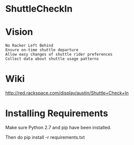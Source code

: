 ShuttleCheckIn
==============

Vision
======

    No Racker Left Behind
    Ensure on-time shuttle departure
    Allow easy changes of shuttle rider preferences
    Collect data about shuttle usage patterns
    
    
Wiki
====
http://red.rackspace.com/display/austin/Shuttle+Check+In


Installing Requirements
====
Make sure Python 2.7 and pip have been installed.

Then do
    pip install -r requirements.txt